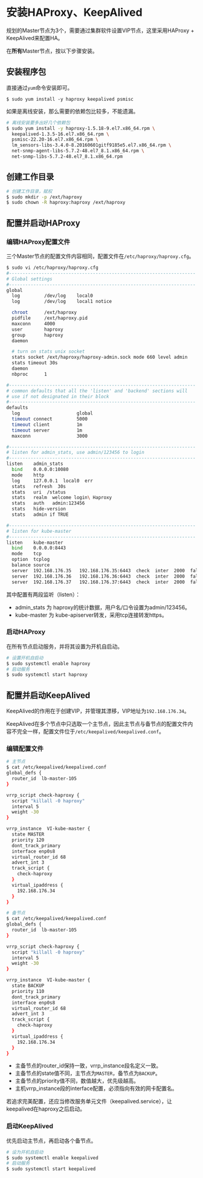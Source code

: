 # 安装HAProxy、KeepAlived

规划的Master节点为3个，需要通过集群软件设置VIP节点，这里采用HAProxy + KeepAlived来配置HA。

在**所有**Master节点，按以下步骤安装。

## 安装程序包

直接通过`yum`命令安装即可。

`$ sudo yum install -y haproxy keepalived psmisc`

如果是离线安装，那么需要的依赖包比较多，不能遗漏。

```bash
# 离线安装要多出好几个依赖包
$ sudo yum install -y haproxy-1.5.18-9.el7.x86_64.rpm \
  keepalived-1.3.5-16.el7.x86_64.rpm \
  psmisc-22.20-16.el7.x86_64.rpm \
  lm_sensors-libs-3.4.0-8.20160601gitf9185e5.el7.x86_64.rpm \
  net-snmp-agent-libs-5.7.2-48.el7_8.1.x86_64.rpm \
  net-snmp-libs-5.7.2-48.el7_8.1.x86_64.rpm
```

## 创建工作目录

```bash
# 创建工作目录，赋权
$ sudo mkdir -p /ext/haproxy
$ sudo chown -R haproxy:haproxy /ext/haproxy
```

## 配置并启动HAProxy

### 编辑HAProxy配置文件

三个Master节点的配置文件内容相同，配置文件在`/etc/haproxy/haproxy.cfg`。

```bash
$ sudo vi /etc/haproxy/haproxy.cfg
#---------------------------------------------------------------------
# Global settings
#---------------------------------------------------------------------
global
  log         /dev/log    local0
  log         /dev/log    local1 notice

  chroot      /ext/haproxy
  pidfile     /ext/haproxy.pid
  maxconn     4000
  user        haproxy
  group       haproxy
  daemon

  # turn on stats unix socket
  stats socket /ext/haproxy/haproxy-admin.sock mode 660 level admin
  stats timeout 30s
  daemon
  nbproc      1

#---------------------------------------------------------------------
# common defaults that all the 'listen' and 'backend' sections will
# use if not designated in their block
#---------------------------------------------------------------------
defaults
  log                     global
  timeout connect         5000
  timeout client          1m
  timeout server          1m
  maxconn                 3000

#---------------------------------------------------------------------
# listen for admin_stats, use admin/123456 to login
#---------------------------------------------------------------------
listen    admin_stats
  bind    0.0.0.0:10080
  mode    http
  log     127.0.0.1  local0  err
  stats   refresh  30s
  stats   uri  /status
  stats   realm  welcome login\ Haproxy
  stats   auth   admin:123456
  stats   hide-version
  stats   admin if TRUE

#---------------------------------------------------------------------
# listen for kube-master
#---------------------------------------------------------------------
listen    kube-master
  bind    0.0.0.0:8443
  mode    tcp
  option  tcplog
  balance source
  server  192.168.176.35   192.168.176.35:6443  check  inter  2000  fall 2  rise 2 weight 1
  server  192.168.176.36   192.168.176.36:6443  check  inter  2000  fall 2  rise 2 weight 1
  server  192.168.176.37   192.168.176.37:6443  check  inter  2000  fall 2  rise 2 weight 1
```

其中配置有两段监听（listen）：

- admin_stats 为 haproxy的统计数据，用户名/口令设置为admin/123456。
- kube-master 为 kube-apiserver转发，采用tcp连接转发https。

### 启动HAProxy

在所有节点启动服务，并将其设置为开机自启动。

```bash
# 设置开机自启动
$ sudo systemctl enable haproxy
# 启动服务
$ sudo systemctl start haproxy
```

## 配置并启动KeepAlived

KeepAlived的作用在于创建VIP，并管理其漂移，VIP地址为`192.168.176.34`。

KeepAlived在多个节点中只选取一个主节点，因此主节点与备节点的配置文件内容不完全一样，配置文件位于`/etc/keepalived/keepalived.conf`。

### 编辑配置文件

```bash
# 主节点
$ cat /etc/keepalived/keepalived.conf
global_defs {
  router_id  lb-master-105
}

vrrp_script check-haproxy {
  script "killall -0 haproxy"
  interval 5
  weight -30
}

vrrp_instance  VI-kube-master {
  state MASTER
  priority 120
  dont_track_primary
  interface enp0s8
  virtual_router_id 68
  advert_int 3
  track_script {
    check-haproxy
  }
  virtual_ipaddress {
    192.168.176.34
  }
}

# 备节点
$ cat /etc/keepalived/keepalived.conf
global_defs {
  router_id  lb-master-105
}

vrrp_script check-haproxy {
  script "killall -0 haproxy"
  interval 5
  weight -30
}

vrrp_instance  VI-kube-master {
  state BACKUP
  priority 110
  dont_track_primary
  interface enp0s8
  virtual_router_id 68
  advert_int 3
  track_script {
    check-haproxy
  }
  virtual_ipaddress {
    192.168.176.34
  }
}
```

- 主备节点的router_id保持一致，vrrp_instance段名定义一致。
- 主备节点的state值不同，主节点为`MASTER`，备节点为`BACKUP`。
- 主备节点的priority值不同，数值越大，优先级越高。
- 主机vrrp_instance段的interface配置，必须指向有效的网卡配置名。

若追求完美配置，还应当修改服务单元文件（keepalived.service），让keepalived在haproxy之后启动。

### 启动KeepAlived

优先启动主节点，再启动各个备节点。

```bash
# 设为开机自启动
$ sudo systemctl enable keepalived
# 启动服务
$ sudo systemctl start keepalived
```
